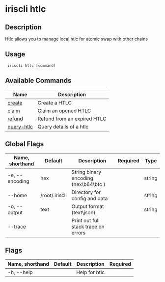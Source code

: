 # iriscli htlc

## Description

Htlc allows you to manage local htlc for atomic swap with other chains

## Usage

```
 iriscli htlc [command]
```


## Available Commands

| Name                        | Description                 |
| --------------------------- | --------------------------- |
| [create](create.md)         | Create a HTLC               |
| [claim](claim.md)           | Claim an opened HTLC        |
| [refund](refund.md)         | Refund from an expired HTLC |
| [query-htlc](query-htlc.md) | Query details of a htlc     |

## Global Flags

| Name, shorthand | Default        | Description                                 | Required | Type   |
| --------------- | -------------- | ------------------------------------------- | -------- | ------ |
| -e, --encoding  | hex            | String binary encoding (hex\b64\btc )       |          | string |
| --home          | /root/.iriscli | Directory for config and data               |          | string |
| -o, --output    | text           | Output format (text\json)                   |          | string |
| --trace         |                | Print out full stack trace on errors        |          |        |

## Flags

| Name, shorthand | Default | Description   | Required |
| --------------- | ------- | ------------- | -------- |
| -h, --help      |         | Help for htlc |          |
